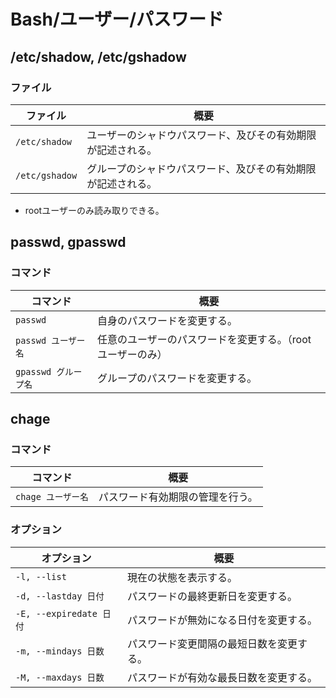 # Bash/ユーザー/パスワード

## /etc/shadow, /etc/gshadow

### ファイル

| ファイル       | 概要                                                         |
| -------------- | ------------------------------------------------------------ |
| `/etc/shadow`  | ユーザーのシャドウパスワード、及びその有効期限が記述される。 |
| `/etc/gshadow` | グループのシャドウパスワード、及びその有効期限が記述される。 |

- rootユーザーのみ読み取りできる。

## passwd, gpasswd

### コマンド

| コマンド             | 概要                                                       |
| -------------------- | ---------------------------------------------------------- |
| `passwd`             | 自身のパスワードを変更する。                               |
| `passwd ユーザー名`  | 任意のユーザーのパスワードを変更する。（rootユーザーのみ） |
| `gpasswd グループ名` | グループのパスワードを変更する。                           |

## chage

### コマンド

| コマンド           | 概要                             |
| ------------------ | -------------------------------- |
| `chage ユーザー名` | パスワード有効期限の管理を行う。 |

### オプション

| オプション              | 概要                                     |
| ----------------------- | ---------------------------------------- |
| `-l, --list`            | 現在の状態を表示する。                   |
| `-d, --lastday 日付`    | パスワードの最終更新日を変更する。       |
| `-E, --expiredate 日付` | パスワードが無効になる日付を変更する。   |
| `-m, --mindays 日数`    | パスワード変更間隔の最短日数を変更する。 |
| `-M, --maxdays 日数`    | パスワードが有効な最長日数を変更する。   |
